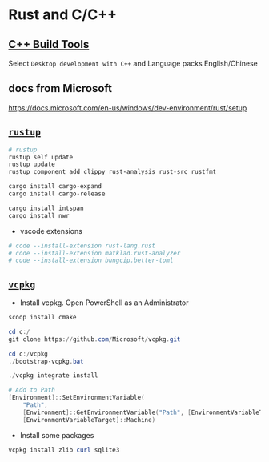 # Rust and C/C++

## [C++ Build Tools](https://visualstudio.microsoft.com/visual-cpp-build-tools/)

Select `Desktop development with C++` and Language packs English/Chinese

## docs from Microsoft

https://docs.microsoft.com/en-us/windows/dev-environment/rust/setup

## [`rustup`](https://rustup.rs/)

```powershell
# rustup
rustup self update
rustup update
rustup component add clippy rust-analysis rust-src rustfmt

cargo install cargo-expand
cargo install cargo-release

cargo install intspan
cargo install nwr

```

* vscode extensions

```powershell
# code --install-extension rust-lang.rust
# code --install-extension matklad.rust-analyzer
# code --install-extension bungcip.better-toml

```

## [`vcpkg`](https://github.com/microsoft/vcpkg)

* Install vcpkg. Open PowerShell as an Administrator

```powershell
scoop install cmake

cd c:/
git clone https://github.com/Microsoft/vcpkg.git

cd c:/vcpkg
./bootstrap-vcpkg.bat

./vcpkg integrate install

# Add to Path
[Environment]::SetEnvironmentVariable(
    "Path",
    [Environment]::GetEnvironmentVariable("Path", [EnvironmentVariableTarget]::Machine) + ";C:\vcpkg",
    [EnvironmentVariableTarget]::Machine)

```

* Install some packages

```powershell
vcpkg install zlib curl sqlite3

```

